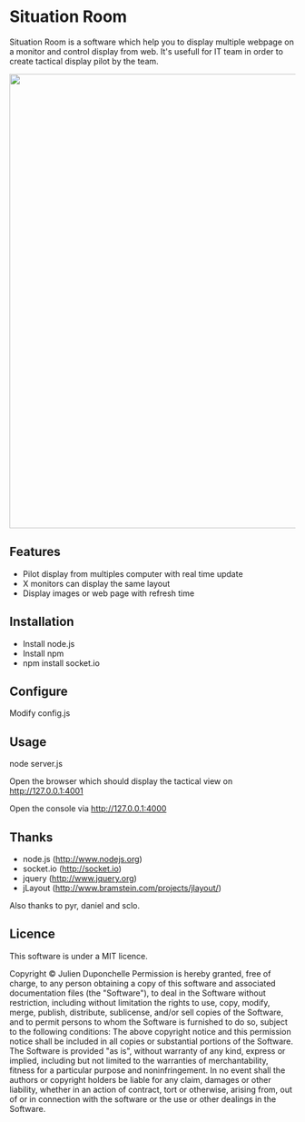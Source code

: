 Situation Room
===============

Situation Room is a software which help you to display multiple webpage on a monitor and
control display from web. It's usefull for IT team in order to create tactical display
pilot by the team.

<img src="http://upload.wikimedia.org/wikipedia/commons/4/45/ISS_Flight_Control_Room_2006.jpg" width="800px">

Features
---------

* Pilot display from multiples computer with real time update
* X monitors can display the same layout
* Display images or web page with refresh time


Installation
-------------

* Install node.js
* Install npm
* npm install socket.io 

Configure
---------

Modify config.js

Usage
----
node server.js

Open the browser which should display the tactical view on http://127.0.0.1:4001

Open the console via http://127.0.0.1:4000

Thanks
-------

* node.js (http://www.nodejs.org)
* socket.io (http://socket.io)
* jquery (http://www.jquery.org)
* jLayout (http://www.bramstein.com/projects/jlayout/)


Also thanks to pyr, daniel and sclo.

Licence
--------

This software is under a MIT licence.

Copyright © Julien Duponchelle
Permission is hereby granted, free of charge, to any person obtaining a copy of this software
and associated documentation files (the "Software"), to deal in the Software without
restriction, including without limitation the rights to use, copy, modify, merge, publish,
distribute, sublicense, and/or sell copies of the Software, and to permit persons to whom the
Software is furnished to do so, subject to the following conditions:
The above copyright notice and this permission notice shall be included in all copies or
substantial portions of the Software.
The Software is provided "as is", without warranty of any kind, express or implied, including
but not limited to the warranties of merchantability, fitness for a particular purpose and
noninfringement. In no event shall the authors or copyright holders be liable for any claim,
damages or other liability, whether in an action of contract, tort or otherwise, arising from,
out of or in connection with the software or the use or other dealings in the Software.

